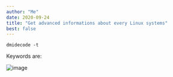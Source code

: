 ```yaml
---
author: "Me"
date: 2020-09-24
title: "Get advanced informations about every Linux systems"
best: false
---
```

 
 ```
 dmidecode -t  
 ```

Keywords are:

 ![image](/img/screenshot-linux.png)
